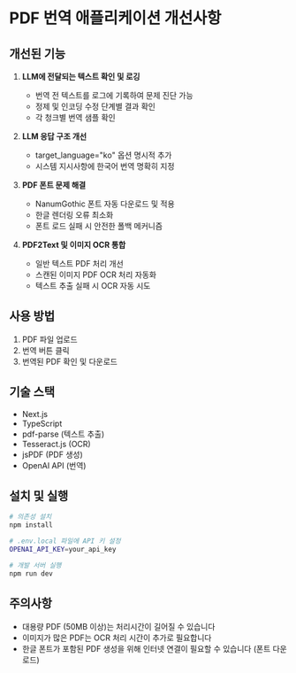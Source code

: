 # PDF 번역 애플리케이션 개선사항

## 개선된 기능

1. **LLM에 전달되는 텍스트 확인 및 로깅**
   - 번역 전 텍스트를 로그에 기록하여 문제 진단 가능
   - 정제 및 인코딩 수정 단계별 결과 확인
   - 각 청크별 번역 샘플 확인

2. **LLM 응답 구조 개선**
   - target_language="ko" 옵션 명시적 추가
   - 시스템 지시사항에 한국어 번역 명확히 지정

3. **PDF 폰트 문제 해결**
   - NanumGothic 폰트 자동 다운로드 및 적용
   - 한글 렌더링 오류 최소화
   - 폰트 로드 실패 시 안전한 폴백 메커니즘

4. **PDF2Text 및 이미지 OCR 통합**
   - 일반 텍스트 PDF 처리 개선
   - 스캔된 이미지 PDF OCR 처리 자동화
   - 텍스트 추출 실패 시 OCR 자동 시도

## 사용 방법

1. PDF 파일 업로드
2. 번역 버튼 클릭
3. 번역된 PDF 확인 및 다운로드

## 기술 스택

- Next.js
- TypeScript
- pdf-parse (텍스트 추출)
- Tesseract.js (OCR)
- jsPDF (PDF 생성)
- OpenAI API (번역)

## 설치 및 실행

```bash
# 의존성 설치
npm install

# .env.local 파일에 API 키 설정
OPENAI_API_KEY=your_api_key

# 개발 서버 실행
npm run dev
```

## 주의사항

- 대용량 PDF (50MB 이상)는 처리시간이 길어질 수 있습니다
- 이미지가 많은 PDF는 OCR 처리 시간이 추가로 필요합니다
- 한글 폰트가 포함된 PDF 생성을 위해 인터넷 연결이 필요할 수 있습니다 (폰트 다운로드) 